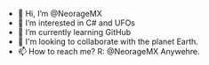 - 👋 Hi, I’m @NeorageMX
- 👀 I’m interested in C# and UFOs
- 🌱 I’m currently learning GitHub
- 💞️ I'm looking to collaborate with the planet Earth.
- 📫 How to reach me? R: @NeorageMX Anywehre.

<!---
NeorageMX/NeorageMX is a ✨ special ✨ repository because its `README.md` (this file) appears on your GitHub profile.
You can click the Preview link to take a look at your changes.
--->
